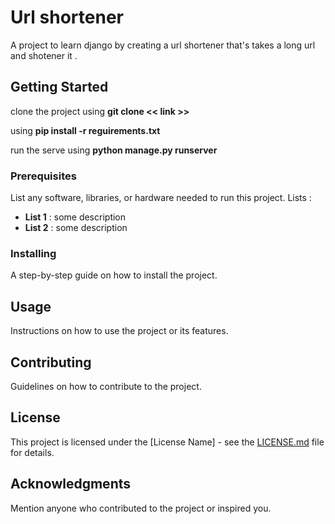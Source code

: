 # Url shortener 
A project to learn django by creating a url shortener that's takes a long url and shotener it .

## Getting Started
clone the project using **git clone << link >>**

using **pip install -r reguirements.txt**

run the serve using **python manage.py runserver**
### Prerequisites
List any software, libraries, or hardware needed to run this project.
 Lists : 
 - **List 1** : some description
 - **List 2** : some description


### Installing
A step-by-step guide on how to install the project.

## Usage
Instructions on how to use the project or its features.

## Contributing
Guidelines on how to contribute to the project.

## License
This project is licensed under the [License Name] - see the [LICENSE.md](LICENSE.md) file for details.

## Acknowledgments
Mention anyone who contributed to the project or inspired you. 